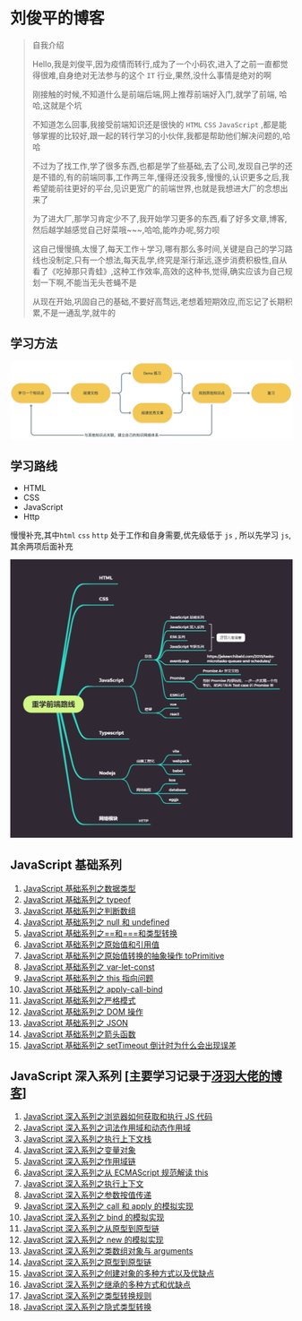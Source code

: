 # 刘俊平的博客

> 自我介绍
>
> Hello,我是刘俊平,因为疫情而转行,成为了一个小码农,进入了之前一直都觉得很难,自身绝对无法参与的这个 `IT` 行业,果然,没什么事情是绝对的啊
>
> 刚接触的时候,不知道什么是前端后端,网上推荐前端好入门,就学了前端, 哈哈,这就是个坑
>
> 不知道怎么回事,我接受前端知识还是很快的 `HTML` `CSS` `JavaScript` ,都是能够掌握的比较好,跟一起的转行学习的小伙伴,我都是帮助他们解决问题的,哈哈
>
> 不过为了找工作,学了很多东西,也都是学了些基础,去了公司,发现自己学的还是不错的,有的前端同事,工作两三年,懂得还没我多,慢慢的,认识更多之后,我希望能前往更好的平台,见识更宽广的前端世界,也就是我想进大厂的念想出来了
>
> 为了进大厂,那学习肯定少不了,我开始学习更多的东西,看了好多文章,博客,然后越学越感觉自己好菜哦~~~,哈哈,能咋办呢,努力呗
>
> 这自己慢慢搞,太慢了,每天工作＋学习,哪有那么多时间,关键是自己的学习路线也没制定,只有一个想法,每天乱学,终究是渐行渐远,逐步消费积极性,自从看了《吃掉那只青蛙》,这种工作效率,高效的这种书,觉得,确实应该为自己规划一下啊,不能当无头苍蝇不是
>
> 从现在开始,巩固自己的基础,不要好高骛远,老想着短期效应,而忘记了长期积累,不是一通乱学,就牛的

## 学习方法

![学习方法](./src/assets/image/学习方法.png)

## 学习路线

- HTML
- CSS
- JavaScript
- Http

慢慢补充,其中`html` `css` `http` 处于工作和自身需要,优先级低于 `js` , 所以先学习 `js`,其余两项后面补充

![重学前端路线](./src/assets/image/重学前端路线.png)

## JavaScript 基础系列

1. [JavaScript 基础系列之数据类型](./src/javascript/基础系列/JavaScript基础系列之数据类型.md)
2. [JavaScript 基础系列之 typeof](./src/javascript/基础系列/JavaScript基础系列之typeof.md)
3. [JavaScript 基础系列之判断数组](./src/javascript/基础系列/JavaScript基础系列之判断数组.md)
4. [JavaScript 基础系列之 null 和 undefined](./src/javascript/基础系列/JavaScript基础系列之null和undefined.md)
5. [JavaScript 基础系列之==和===和类型转换](./src/javascript/基础系列/JavaScript基础系列之==和===和类型转换.md)
6. [JavaScript 基础系列之原始值和引用值](./src/javascript/基础系列/JavaScript基础系列之原始值和引用值.md)
7. [JavaScript 基础系列之原始值转换的抽象操作 toPrimitive](./src/javascript/基础系列/JavaScript基础系列之原始值转换的抽象操作toPrimitive.md)
8. [JavaScript 基础系列之 var-let-const](./src/javascript/基础系列/JavaScript基础系列之var-let-const.md)
9. [JavaScript 基础系列之 this 指向问题](./src/javascript/基础系列/JavaScript基础系列之this指向问题.md)
10. [JavaScript 基础系列之 apply-call-bind](./src/javascript/基础系列/JavaScript基础系列之apply-call-bind.md)
11. [JavaScript 基础系列之严格模式](./src/javascript/基础系列/JavaScript基础系列之严格模式.md)
12. [JavaScript 基础系列之 DOM 操作](./src/javascript/基础系列/JavaScript基础系列之DOM操作.md)
13. [JavaScript 基础系列之 JSON](./src/javascript/基础系列/JavaScript基础系列之JSON.md)
14. [JavaScript 基础系列之箭头函数](./src/javascript/基础系列/JavaScript基础系列之箭头函数.md)
15. [JavaScript 基础系列之 setTimeout 倒计时为什么会出现误差](./src/javascript/基础系列/JavaScript基础系列之setTimeout倒计时为什么会出现误差.md)

## JavaScript 深入系列 [主要学习记录于[冴羽大佬的博客](https://github.com/mqyqingfeng/Blog)]

1. [JavaScript 深入系列之浏览器如何获取和执行 JS 代码](./src/javascript/深入系列/JavaScript深入系列之浏览器如何获取和执行JS代码.md)
2. [JavaScript 深入系列之词法作用域和动态作用域](./src/javascript/深入系列/JavaScript深入系列之词法作用域和动态作用域.md)
3. [JavaScript 深入系列之执行上下文栈](./src/javascript/深入系列/JavaScript深入系列之执行上下文栈.md)
4. [JavaScript 深入系列之变量对象](./src/javascript/深入系列/JavaScript深入系列之变量对象.md)
5. [JavaScript 深入系列之作用域链](./src/javascript/深入系列/JavaScript深入系列之作用域链.md)
6. [JavaScript 深入系列之从 ECMAScript 规范解读 this](./src/javascript/深入系列/JavaScript深入系列之从ECMAScript规范解读this.md)
7. [JavaScript 深入系列之执行上下文](./src/javascript/深入系列/JavaScript深入系列之执行上下文.md)
8. [JavaScript 深入系列之参数按值传递](./src/javascript/深入系列/JavaScript深入系列之参数按值传递.md)
9. [JavaScript 深入系列之 call 和 apply 的模拟实现](./src/javascript/深入系列/JavaScript深入系列之call和apply的模拟实现.md)
10. [JavaScript 深入系列之 bind 的模拟实现](./src/javascript/深入系列/JavaScript深入系列之bind的模拟实现.md)
11. [JavaScript 深入系列之从原型到原型链](./src/javascript/深入系列/JavaScript深入系列之从原型到原型链.md)
12. [JavaScript 深入系列之 new 的模拟实现](./src/javascript/深入系列/JavaScript深入系列之new的模拟实现.md)
13. [JavaScript 深入系列之类数组对象与 arguments](./src/javascript/深入系列/JavaScript深入系列之类数组对象与arguments.md)
14. [JavaScript 深入系列之原型到原型链](./src/javascript/深入系列/JavaScript深入系列之原型到原型链.md)
15. [JavaScript 深入系列之创建对象的多种方式以及优缺点](./src/javascript/深入系列/JavaScript深入系列之创建对象的多种方式以及优缺点.md)
16. [JavaScript 深入系列之继承的多种方式和优缺点](./src/javascript/深入系列/JavaScript深入系列之继承的多种方式和优缺点.md)
17. [JavaScript 深入系列之类型转换规则](./src/javascript/深入系列/JavaScript深入系列之类型转换规则.md)
18. [JavaScript 深入系列之隐式类型转换](./src/javascript/深入系列/JavaScript深入系列之隐式类型转换.md)
